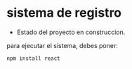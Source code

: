 <h1>sistema de registro</h1>

- Estado del proyecto en construccion.

para ejecutar el sistema, debes poner:

```npm install react ```
